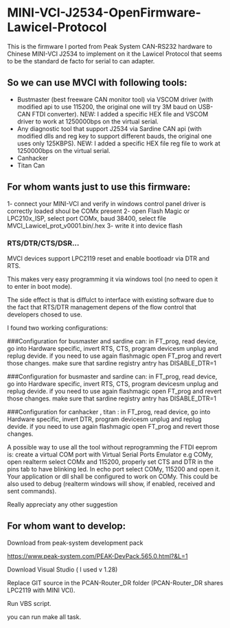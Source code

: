 # MINI-VCI-J2534-OpenFirmware-Lawicel-Protocol
This is the firmware I ported from Peak System CAN-RS232 hardware to Chinese MINI-VCI J2534 to implement on it the Lawicel Protocol that seems to be the standard de facto for serial to can adapter.

## So we can use MVCI with following tools:
- Bustmaster (best freeware CAN monitor tool) via VSCOM driver (with modified api to use 115200, the original one will try 3M baud on USB-CAN FTDI converter). NEW: I added a specific HEX file and VSCOM driver to work at 1250000bps on the virtual serial. 
- Any diagnostic tool that support J2534 via Sardine CAN api (with modified dlls and reg key to support different bauds, the original one uses only 125KBPS). NEW: I added a specific HEX file reg file to work at 1250000bps on the virtual serial.
- Canhacker
- Titan Can

## For whom wants just to use this firmware:

1- connect your MINI-VCI and verify in windows control panel driver is correctly loaded shoul be COMx present
2- open Flash Magic or LPC210x_ISP, select port COMx, baud 38400, select file MVCI_Lawicel_prot_v0001.bin/.hex
3- write it into device flash


### RTS/DTR/CTS/DSR...

MVCI devices support LPC2119 reset and enable bootloadr via DTR and RTS.

This makes very easy programming it via windows tool (no need to open it to enter in boot mode).

The side effect is that is diffulct to interface with existing software due to the fact that RTS/DTR management depens of the flow control that developers chosed to use.

I found two working configurations: 

###Configuration for busmaster and sardine can:
in FT_prog, read device, go into Hardware specific, invert RTS, CTS, program devicesm unplug and replug devide.
if you need to use again flashmagic open FT_prog and revert those changes.
make sure that sardine registry antry has DISABLE_DTR=1

###Configuration for busmaster and sardine can:
in FT_prog, read device, go into Hardware specific, invert RTS, CTS, program devicesm unplug and replug devide.
if you need to use again flashmagic open FT_prog and revert those changes.
make sure that sardine registry antry has DISABLE_DTR=1

###Configuration for canhacker , titan :
in FT_prog, read device, go into Hardware specific, invert DTR, program devicesm unplug and replug devide.
if you need to use again flashmagic open FT_prog and revert those changes.


A possible way to use all the tool without reprogramming the FTDI eeprom is:
create a virtual COM port with Virtual Serial Ports Emulator e.g COMy, open realterm select COMx and 115200, properly set CTS and DTR in the pins tab to have blinking led. In echo port select COMy, 115200 and open it. Your application or dll shall be configured to work on COMy.
This could be also used to debug (realterm windows will show, if enabled, received and sent commands).

Really appreciaty any other suggestion




## For whom want to develop:

Download from peak-system development pack

https://www.peak-system.com/PEAK-DevPack.565.0.html?&L=1

Download Visual Studio ( I used v 1.28)

Replace GIT source in the PCAN-Router_DR folder (PCAN-Router_DR shares LPC2119 with MINI VCI).

Run VBS script.

you can run make all task.
